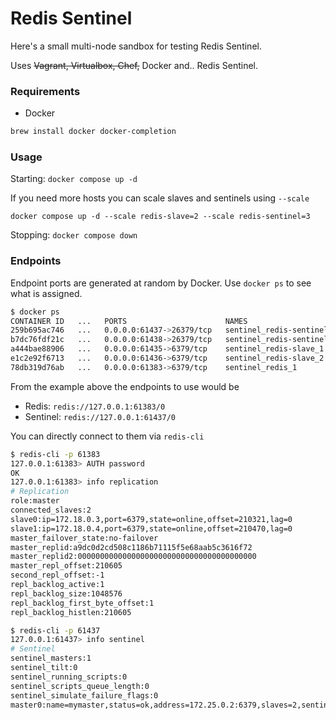 # Redis Sentinel

Here's a small multi-node sandbox for testing Redis Sentinel.

Uses ~~Vagrant, Virtualbox, Chef,~~ Docker and.. Redis Sentinel.

### Requirements
* Docker

```sh
brew install docker docker-completion
```

### Usage

Starting: `docker compose up -d`

If you need more hosts you can scale slaves and sentinels using `--scale`

`docker compose up -d --scale redis-slave=2 --scale redis-sentinel=3`

Stopping: `docker compose down`

### Endpoints

Endpoint ports are generated at random by Docker. Use `docker ps` to see what
is assigned.

```sh
$ docker ps
CONTAINER ID   ...   PORTS                      NAMES
259b695ac746   ...   0.0.0.0:61437->26379/tcp   sentinel_redis-sentinel_1
b7dc76fdf21c   ...   0.0.0.0:61438->26379/tcp   sentinel_redis-sentinel_2
a444bae88906   ...   0.0.0.0:61435->6379/tcp    sentinel_redis-slave_1
e1c2e92f6713   ...   0.0.0.0:61436->6379/tcp    sentinel_redis-slave_2
78db319d76ab   ...   0.0.0.0:61383->6379/tcp    sentinel_redis_1
```

From the example above the endpoints to use would be
* Redis: `redis://127.0.0.1:61383/0`
* Sentinel: `redis://127.0.0.1:61437/0`

You can directly connect to them via `redis-cli`

```sh
$ redis-cli -p 61383
127.0.0.1:61383> AUTH password
OK
127.0.0.1:61383> info replication
# Replication
role:master
connected_slaves:2
slave0:ip=172.18.0.3,port=6379,state=online,offset=210321,lag=0
slave1:ip=172.18.0.4,port=6379,state=online,offset=210470,lag=0
master_failover_state:no-failover
master_replid:a9dc0d2cd508c1186b71115f5e68aab5c3616f72
master_replid2:0000000000000000000000000000000000000000
master_repl_offset:210605
second_repl_offset:-1
repl_backlog_active:1
repl_backlog_size:1048576
repl_backlog_first_byte_offset:1
repl_backlog_histlen:210605
```

```sh
$ redis-cli -p 61437
127.0.0.1:61437> info sentinel
# Sentinel
sentinel_masters:1
sentinel_tilt:0
sentinel_running_scripts:0
sentinel_scripts_queue_length:0
sentinel_simulate_failure_flags:0
master0:name=mymaster,status=ok,address=172.25.0.2:6379,slaves=2,sentinels=3
```
